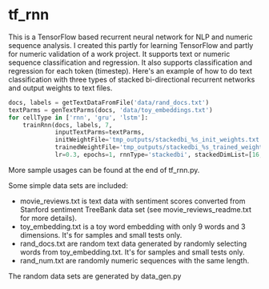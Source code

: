 # tf_rnn
This is a TensorFlow based recurrent neural network for NLP and numeric sequence analysis. I created this partly for learning TensorFlow and partly for numeric validation of a work project. It supports text or numeric sequence classification and regression. It also supports classification and regression for each token (timestep). Here's an example of how to do text classification with three types of stacked bi-directional recurrent networks and output weights to text files. 
```python
docs, labels = getTextDataFromFile('data/rand_docs.txt')
textParms = genTextParms(docs, 'data/toy_embeddings.txt')
for cellType in ['rnn', 'gru', 'lstm']:
    trainRnn(docs, labels, 7,
             inputTextParms=textParms,
             initWeightFile='tmp_outputs/stackedbi_%s_init_weights.txt'%cellType, 
             trainedWeightFile='tmp_outputs/stackedbi_%s_trained_weights.txt'%cellType,
             lr=0.3, epochs=1, rnnType='stackedbi', stackedDimList=[16, 10, 7], cell=cellType, miniBatchSize=21)
```
             
More sample usages can be found at the end of tf_rnn.py.

Some simple data sets are included:
* movie_reviews.txt is text data with sentiment scores converted from Stanford sentiment TreeBank data set (see movie_reviews_readme.txt for more details).
* toy_embedding.txt is a toy word embedding with only 9 words and 3 dimensions. It's for samples and small tests only.
* rand_docs.txt are random text data generated by randomly selecting words from toy_embedding.txt. It's for samples and small tests only.
* rand_num.txt are randomly numeric sequences with the same length.

The random data sets are generated by data_gen.py
